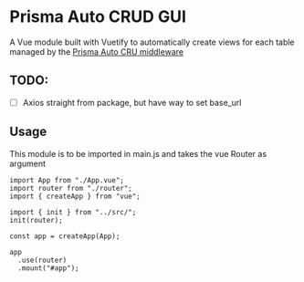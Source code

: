 # Prisma Auto CRUD GUI

A Vue module built with Vuetify to automatically create views for each table managed by the [Prisma Auto CRU middleware](https://github.com/maximemoreillon/prisma-auto-crud)

## TODO:

- [ ] Axios straight from package, but have way to set base_url

## Usage

This module is to be imported in main.js and takes the vue Router as argument

```
import App from "./App.vue";
import router from "./router";
import { createApp } from "vue";

import { init } from "../src/";
init(router);

const app = createApp(App);

app
  .use(router)
  .mount("#app");

```
